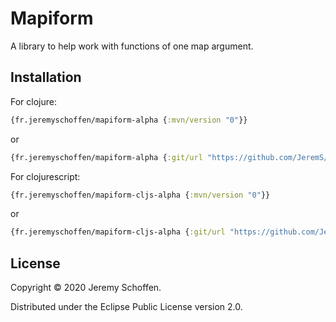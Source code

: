 

# Mapiform
A library to help work with functions of one map argument.

## Installation


For clojure:
```clojure
{fr.jeremyschoffen/mapiform-alpha {:mvn/version "0"}}
```
or
```clojure
{fr.jeremyschoffen/mapiform-alpha {:git/url "https://github.com/JeremS/mapiform", :sha "e9feb279760ddcab49f62cd9adc91453493c4aff"}}
```


For clojurescript:
```clojure
{fr.jeremyschoffen/mapiform-cljs-alpha {:mvn/version "0"}}
```
or
```clojure
{fr.jeremyschoffen/mapiform-cljs-alpha {:git/url "https://github.com/JeremS/mapiform", :sha "e9feb279760ddcab49f62cd9adc91453493c4aff"}}
```

## License

Copyright © 2020 Jeremy Schoffen.

Distributed under the Eclipse Public License version 2.0.